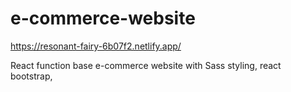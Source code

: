 # e-commerce-website

https://resonant-fairy-6b07f2.netlify.app/

React function base e-commerce website with Sass styling, react bootstrap, 
